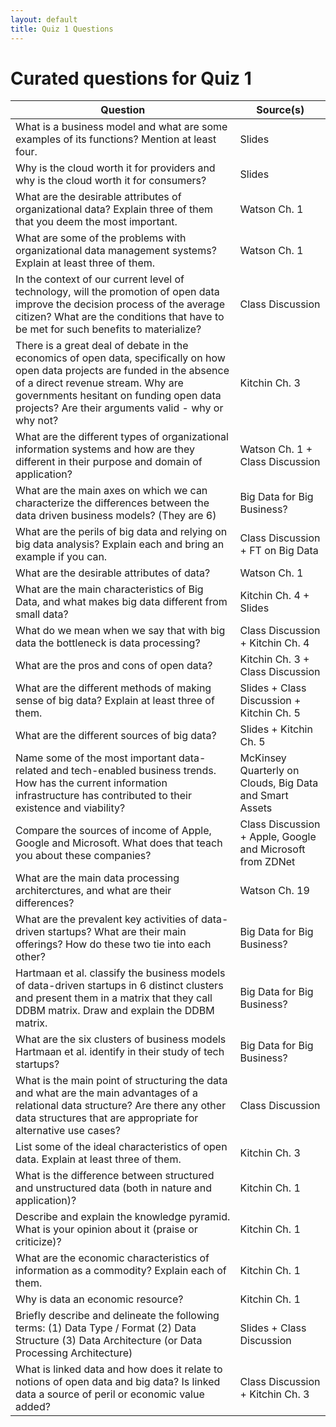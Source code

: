 ```yaml
---
layout: default
title: Quiz 1 Questions
---
```

# Curated questions for Quiz 1

Question | Source(s)
--- | ---
What is a business model and what are some examples of its functions? Mention at least four. | Slides
Why is the cloud worth it for providers and why is the cloud worth it for consumers?	| Slides
What are the desirable attributes of organizational data? Explain three of them that you deem the most important.	| Watson Ch. 1
What are some of the problems with organizational data management systems? Explain at least three of them.	| Watson Ch. 1
In the context of our current level of technology, will the promotion of open data improve the decision process of the average citizen? What are the conditions that have to be met for such benefits to materialize?	| Class Discussion
There is a great deal of debate in the economics of open data, specifically on how open data projects are funded in the absence of a direct revenue stream. Why are governments hesitant on funding open data projects? Are their arguments valid - why or why not?	| Kitchin Ch. 3
What are the different types of organizational information systems and how are they different in their purpose and domain of application?	| Watson Ch. 1 + Class Discussion
What are the main axes on which we can characterize the differences between the data driven business models? (They are 6)	| Big Data for Big Business?
What are the perils of big data and relying on big data analysis? Explain each and bring an example if you can.	| Class Discussion + FT on Big Data
What are the desirable attributes of data? | Watson Ch. 1
What are the main characteristics of Big Data, and what makes big data different from small data?	| Kitchin Ch. 4 + Slides
What do we mean when we say that with big data the bottleneck is data processing?	| Class Discussion + Kitchin Ch. 4
What are the pros and cons of open data? | Kitchin Ch. 3 + Class Discussion
What are the different methods of making sense of big data? Explain at least three of them.	| Slides + Class Discussion + Kitchin Ch. 5
What are the different sources of big data?	| Slides + Kitchin Ch. 5
Name some of the most important data-related and tech-enabled business trends. How has the current information infrastructure has contributed to their existence and viability?	| McKinsey Quarterly on Clouds, Big Data and Smart Assets
Compare the sources of income of Apple, Google and Microsoft. What does that teach you about these companies?	| Class Discussion + Apple, Google and Microsoft from ZDNet
What are the main data processing architerctures, and what are their differences?	| Watson Ch. 19
What are the prevalent key activities of data-driven startups? What are their main offerings? How do these two tie into each other?	| Big Data for Big Business?
Hartmaan et al. classify the business models of data-driven startups in 6 distinct clusters and present them in a matrix that they call DDBM matrix. Draw and explain the DDBM matrix. | Big Data for Big Business?
What are the six clusters of business models Hartmaan et al. identify in their study of tech startups? | Big Data for Big Business?
What is the main point of structuring the data and what are the main advantages of a relational data structure? Are there any other data structures that are appropriate for alternative use cases?	| Class Discussion
List some of the ideal characteristics of open data. Explain at least three of them. | Kitchin Ch. 3
What is the difference between structured and unstructured data (both in nature and application)? | Kitchin Ch. 1
Describe and explain the knowledge pyramid. What is your opinion about it (praise or criticize)? | Kitchin Ch. 1
What are the economic characteristics of information as a commodity? Explain each of them. | Kitchin Ch. 1
Why is data an economic resource?	| Kitchin Ch. 1
Briefly describe and delineate the following terms: (1) Data Type / Format (2) Data Structure (3) Data Architecture (or Data Processing Architecture)	| Slides + Class Discussion
What is linked data and how does it relate to notions of open data and big data? Is linked data a source of peril or economic value added? | Class Discussion + Kitchin Ch. 3
